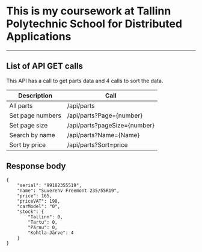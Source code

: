 # This is my coursework at Tallinn Polytechnic School for Distributed Applications

---

## List of API GET calls

This API has a call to get parts data and 4 calls to sort the data.

Description | Call
--- | ---
All parts | /api/parts
Set page numbers | /api/parts?Page={number}
Set page size | /api/parts?pageSize={number}
Search by name | /api/parts?Name={Name}
Sort by price | /api/parts?Sort=price

## Response body
    {
        "serial": "99182355519",
        "name": "Suverehv Freemont 235/55R19",
        "price": 165,
        "priceVAT": 198,
        "carModel": "0",
        "stock": {
            "Tallinn": 0,
            "Tartu": 0,
            "Pärnu": 0,
            "Kohtla-Järve": 4
        }
    }